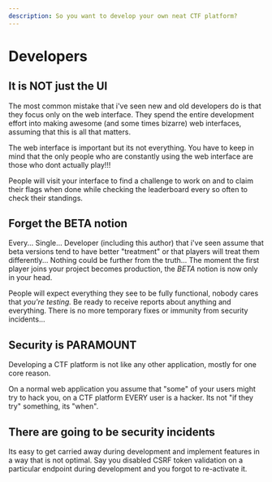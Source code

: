 ```yaml
---
description: So you want to develop your own neat CTF platform?
---
```


# Developers

## It is NOT just the UI

The most common mistake that i've seen new and old developers do is that they focus only on the web interface. They spend the entire development effort into making awesome (and some times bizarre) web interfaces, assuming that this is all that matters.&#x20;

The web interface is important but its not everything. You have to keep in mind that the only people who are constantly using the web interface are those who dont actually play!!!

People will visit your interface to find a challenge to work on and to claim their flags when done while checking the leaderboard every so often to check their standings.&#x20;

## Forget the BETA notion

Every... Single... Developer (including this author) that i've seen assume that beta versions tend to have better "treatment" or that players will treat them differently... Nothing could be further from the truth... The moment the first player joins your project becomes production, the _BETA_ notion is now only in your head.

People will expect everything they see to be fully functional, nobody cares that _you're testing._ Be ready to receive reports about anything and everything. There is no more temporary fixes or immunity from security incidents...

## Security is PARAMOUNT

Developing a CTF platform is not like any other application, mostly for one core reason.

On a normal web application you assume that "some" of your users might try to hack you, on a CTF platform EVERY user is a hacker. Its not "if they try" something, its "when".&#x20;

## There are going to be security incidents

Its easy to get carried away during development and implement features in a way that is not optimal. Say you disabled CSRF token validation on a particular endpoint during development and you forgot to re-activate it.&#x20;

